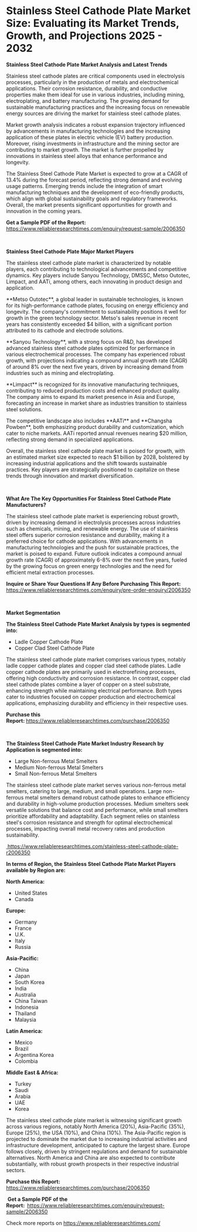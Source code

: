 <p><h1>Stainless Steel Cathode Plate Market Size: Evaluating its Market Trends, Growth, and Projections 2025 - 2032</h1></p><p><strong>Stainless Steel Cathode Plate Market Analysis and Latest Trends</strong></p>
<p><p>Stainless steel cathode plates are critical components used in electrolysis processes, particularly in the production of metals and electrochemical applications. Their corrosion resistance, durability, and conductive properties make them ideal for use in various industries, including mining, electroplating, and battery manufacturing. The growing demand for sustainable manufacturing practices and the increasing focus on renewable energy sources are driving the market for stainless steel cathode plates.</p><p>Market growth analysis indicates a robust expansion trajectory influenced by advancements in manufacturing technologies and the increasing application of these plates in electric vehicle (EV) battery production. Moreover, rising investments in infrastructure and the mining sector are contributing to market growth. The market is further propelled by innovations in stainless steel alloys that enhance performance and longevity. </p><p>The Stainless Steel Cathode Plate Market is expected to grow at a CAGR of 13.4% during the forecast period, reflecting strong demand and evolving usage patterns. Emerging trends include the integration of smart manufacturing techniques and the development of eco-friendly products, which align with global sustainability goals and regulatory frameworks. Overall, the market presents significant opportunities for growth and innovation in the coming years.</p></p>
<p><strong>Get a Sample PDF of the Report:&nbsp;</strong> <a href="https://www.reliableresearchtimes.com/enquiry/request-sample/2006350?utm_campaign=3317&utm_medium=2&utm_source=Github&utm_content=ia&utm_term=03042025&utm_id=stainless-steel-cathode-plate">https://www.reliableresearchtimes.com/enquiry/request-sample/2006350</a></p>
<p>&nbsp;</p>
<p><strong>Stainless Steel Cathode Plate Major Market Players</strong></p>
<p><p>The stainless steel cathode plate market is characterized by notable players, each contributing to technological advancements and competitive dynamics. Key players include Sanyou Technology, DMSSC, Metso Outotec, Limpact, and AATi, among others, each innovating in product design and application.</p><p>**Metso Outotec**, a global leader in sustainable technologies, is known for its high-performance cathode plates, focusing on energy efficiency and longevity. The company's commitment to sustainability positions it well for growth in the green technology sector. Metso's sales revenue in recent years has consistently exceeded $4 billion, with a significant portion attributed to its cathode and electrode solutions.</p><p>**Sanyou Technology**, with a strong focus on R&D, has developed advanced stainless steel cathode plates optimized for performance in various electrochemical processes. The company has experienced robust growth, with projections indicating a compound annual growth rate (CAGR) of around 8% over the next five years, driven by increasing demand from industries such as mining and electroplating.</p><p>**Limpact** is recognized for its innovative manufacturing techniques, contributing to reduced production costs and enhanced product quality. The company aims to expand its market presence in Asia and Europe, forecasting an increase in market share as industries transition to stainless steel solutions.</p><p>The competitive landscape also includes **AATi** and **Changsha Powben**, both emphasizing product durability and customization, which cater to niche markets. AATi reported annual revenues nearing $20 million, reflecting strong demand in specialized applications.</p><p>Overall, the stainless steel cathode plate market is poised for growth, with an estimated market size expected to reach $1 billion by 2028, bolstered by increasing industrial applications and the shift towards sustainable practices. Key players are strategically positioned to capitalize on these trends through innovation and market diversification.</p></p>
<p>&nbsp;</p>
<p><strong>What Are The Key Opportunities For Stainless Steel Cathode Plate Manufacturers?</strong></p>
<p><p>The stainless steel cathode plate market is experiencing robust growth, driven by increasing demand in electrolysis processes across industries such as chemicals, mining, and renewable energy. The use of stainless steel offers superior corrosion resistance and durability, making it a preferred choice for cathode applications. With advancements in manufacturing technologies and the push for sustainable practices, the market is poised to expand. Future outlook indicates a compound annual growth rate (CAGR) of approximately 6-8% over the next five years, fueled by the growing focus on green energy technologies and the need for efficient metal extraction processes.</p></p>
<p><strong>Inquire or Share Your Questions If Any Before Purchasing This Report:</strong> <a href="https://www.reliableresearchtimes.com/enquiry/pre-order-enquiry/2006350?utm_campaign=3317&utm_medium=2&utm_source=Github&utm_content=ia&utm_term=03042025&utm_id=stainless-steel-cathode-plate">https://www.reliableresearchtimes.com/enquiry/pre-order-enquiry/2006350</a></p>
<p>&nbsp;</p>
<p><strong>Market Segmentation</strong></p>
<p><strong>The Stainless Steel Cathode Plate Market Analysis by types is segmented into:</strong></p>
<p><ul><li>Ladle Copper Cathode Plate</li><li>Copper Clad Steel Cathode Plate</li></ul></p>
<p><p>The stainless steel cathode plate market comprises various types, notably ladle copper cathode plates and copper clad steel cathode plates. Ladle copper cathode plates are primarily used in electrorefining processes, offering high conductivity and corrosion resistance. In contrast, copper clad steel cathode plates combine a layer of copper on a steel substrate, enhancing strength while maintaining electrical performance. Both types cater to industries focused on copper production and electrochemical applications, emphasizing durability and efficiency in their respective uses.</p></p>
<p><strong>Purchase this Report:&nbsp;</strong><a href="https://www.reliableresearchtimes.com/purchase/2006350?utm_campaign=3317&utm_medium=2&utm_source=Github&utm_content=ia&utm_term=03042025&utm_id=stainless-steel-cathode-plate">https://www.reliableresearchtimes.com/purchase/2006350</a></p>
<p>&nbsp;</p>
<p><strong>The Stainless Steel Cathode Plate Market Industry Research by Application is segmented into:</strong></p>
<p><ul><li>Large Non-ferrous Metal Smelters</li><li>Medium Non-ferrous Metal Smelters</li><li>Small Non-ferrous Metal Smelters</li></ul></p>
<p><p>The stainless steel cathode plate market serves various non-ferrous metal smelters, catering to large, medium, and small operations. Large non-ferrous metal smelters demand robust cathode plates to enhance efficiency and durability in high-volume production processes. Medium smelters seek versatile solutions that balance cost and performance, while small smelters prioritize affordability and adaptability. Each segment relies on stainless steel's corrosion resistance and strength for optimal electrochemical processes, impacting overall metal recovery rates and production sustainability.</p></p>
<p><a href="https://www.reliableresearchtimes.com/stainless-steel-cathode-plate-r2006350?utm_campaign=3317&utm_medium=2&utm_source=Github&utm_content=ia&utm_term=03042025&utm_id=stainless-steel-cathode-plate">&nbsp;https://www.reliableresearchtimes.com/stainless-steel-cathode-plate-r2006350</a></p>
<p><strong>In terms of Region, the Stainless Steel Cathode Plate Market Players available by Region are:</strong></p>
<p>
    <p> <strong> North America: </strong>
        <ul>
            <li>United States</li>
            <li>Canada</li>
        </ul>
        </p> 
    <p> <strong> Europe: </strong>
        <ul>
            <li>Germany</li>
            <li>France</li>
            <li>U.K.</li>
            <li>Italy</li>
            <li>Russia</li>
        </ul>
        </p> 
    <p> <strong> Asia-Pacific: </strong>
        <ul>
            <li>China</li>
            <li>Japan</li>
            <li>South Korea</li>
            <li>India</li>
            <li>Australia</li>
            <li>China Taiwan</li>
            <li>Indonesia</li>
            <li>Thailand</li>
            <li>Malaysia</li>
        </ul>
        </p> 
    <p> <strong> Latin America: </strong>
        <ul>
            <li>Mexico</li>
            <li>Brazil</li>
            <li>Argentina Korea</li>
            <li>Colombia</li>
        </ul>
        </p> 
    <p> <strong> Middle East & Africa: </strong>
        <ul>
            <li>Turkey</li>
            <li>Saudi</li>
            <li>Arabia</li>
            <li>UAE</li>
            <li>Korea</li>
        </ul>
    </p>
    </p>
<p><p>The stainless steel cathode plate market is witnessing significant growth across various regions, notably North America (20%), Asia-Pacific (35%), Europe (25%), the USA (10%), and China (10%). The Asia-Pacific region is projected to dominate the market due to increasing industrial activities and infrastructure development, anticipated to capture the largest share. Europe follows closely, driven by stringent regulations and demand for sustainable alternatives. North America and China are also expected to contribute substantially, with robust growth prospects in their respective industrial sectors.</p></p>
<p><strong>Purchase this Report: </strong><a href="https://www.reliableresearchtimes.com/purchase/2006350?utm_campaign=3317&utm_medium=2&utm_source=Github&utm_content=ia&utm_term=03042025&utm_id=stainless-steel-cathode-plate">https://www.reliableresearchtimes.com/purchase/2006350</a></p>
<p>&nbsp;<strong>Get a Sample PDF of the Report:&nbsp;&nbsp;</strong><a href="https://www.reliableresearchtimes.com/enquiry/request-sample/2006350?utm_campaign=3317&utm_medium=2&utm_source=Github&utm_content=ia&utm_term=03042025&utm_id=stainless-steel-cathode-plate">https://www.reliableresearchtimes.com/enquiry/request-sample/2006350</a></p>
<p><strong></strong></p>
<p>Check more reports on <a href="https://www.reliableresearchtimes.com/?utm_campaign=3317&utm_medium=2&utm_source=Github&utm_content=ia&utm_term=03042025&utm_id=stainless-steel-cathode-plate">https://www.reliableresearchtimes.com/</a></p>